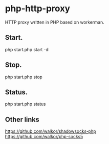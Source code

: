 # php-http-proxy
HTTP proxy written in PHP based on workerman.


## Start.

php start.php start -d

## Stop.

php start.php stop

## Status.

php start.php status

## Other links 
https://github.com/walkor/shadowsocks-php  
https://github.com/walkor/php-socks5
